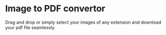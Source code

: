 # Image to PDF convertor
Drag and drop or simply select your images of any extension and download your pdf file seamlessly.
